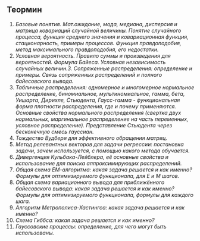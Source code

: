 ## Теормин
1. *Базовые понятия. Мат.ожидание, мода, медиана, дисперсия и матрица ковариаций случайной величины. Понятие случайного процесса, функция среднего значения и ковариационная функция, стационарность, примеры процессов. Функция правдоподобия, метод максимального правдоподобия, его недостатки.*
2. *Условная вероятность. Правило суммы и произведения для вероятностей. Формула Байеса. Условная независимость случайных величин.3. Сопряженные распределения: определение и примеры. Связь сопряженных распределений и полного байесовского вывода.*
4. *Табличные распределения: одномерное и многомерное нормальное распределение, биномиальное, мультиномиальное, гамма, бета, Уишарта, Дирихле, Стьюдента, Гаусс-гамма - функциональная форма плотности распределения, где и почему применяются. Основные свойства нормального распределения (свертка двух нормальных, маргинальное распределение на часть переменных, условное распределение). Представление Стьюдента через бесконечную смесь гауссиан.*
5. *Тождество Вудбери для эффективного обращения матриц.*
6. *Метод релевантных векторов для задачи регрессии: постановка задачи, зачем используется, с помощью какого метода обучается.*
7. *Дивергенция Кульбака-Лейблера, её основные свойства и использование для поиска аппроксимирующих распределений.*
8. *Общая схема ЕМ-алгоритма: какая задача решается и как именно? Формулы для оптимизируемого функционала, для Е и М шагов.*
9. *Общая схема вариационного вывода для приближённого байесовского вывода: какая задача решается и как именно? Формулы для оптимизируемого функционала, формулы для каждого шага.*
10. *Алгоритм Метрополиса-Хастингса: какая задача решается и как именно?*
11. *Схема Гиббса: какая задача решается и как именно?*
12. *Гауссовские процессы: определение, для чего могут быть использованы.*